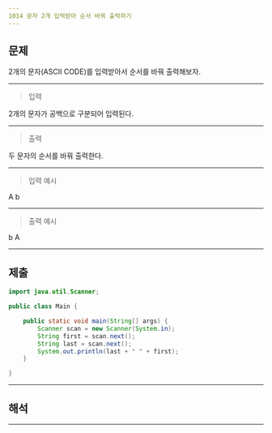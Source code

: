 ```yaml
---
1014 문자 2개 입력받아 순서 바꿔 출력하기
---
```

문제
---
2개의 문자(ASCII CODE)를 입력받아서 순서를 바꿔 출력해보자.


---
>입력 

2개의 문자가 공백으로 구분되어 입력된다.

---
>출력   

두 문자의 순서를 바꿔 출력한다.

---
>입력 예시

A b

---
>출력 예시

b A

---
제출
---
```java
import java.util.Scanner;

public class Main {

	public static void main(String[] args) {
		Scanner scan = new Scanner(System.in);
		String first = scan.next();
		String last = scan.next();
		System.out.println(last + " " + first);
	}

}
```
---
해석
---

---